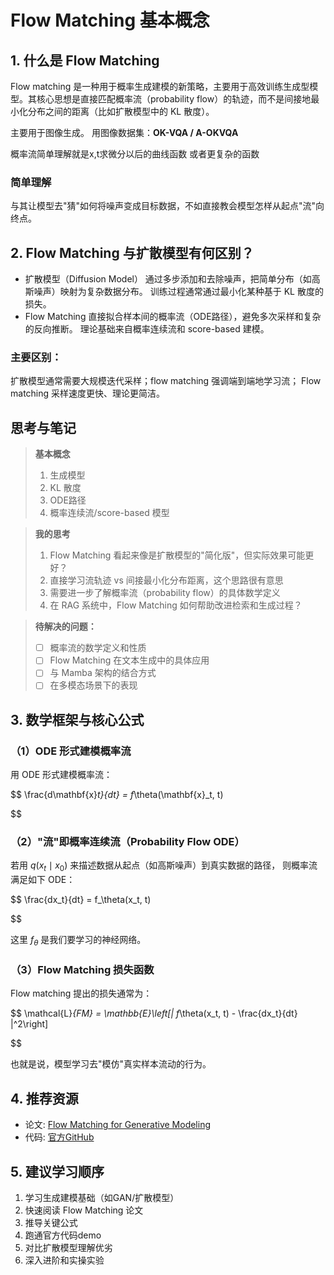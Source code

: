 # Flow Matching 基本概念

## 1. 什么是 Flow Matching

Flow matching 是一种用于概率生成建模的新策略，主要用于高效训练生成型模型。其核心思想是直接匹配概率流（probability flow）的轨迹，而不是间接地最小化分布之间的距离（比如扩散模型中的 KL 散度）。

主要用于图像生成。 用图像数据集：**OK-VQA / A-OKVQA**

概率流简单理解就是x,t求微分以后的曲线函数 或者更复杂的函数


### 简单理解

与其让模型去"猜"如何将噪声变成目标数据，不如直接教会模型怎样从起点"流"向终点。

## 2. Flow Matching 与扩散模型有何区别？

* 扩散模型（Diffusion Model）
  通过多步添加和去除噪声，把简单分布（如高斯噪声）映射为复杂数据分布。
  训练过程通常通过最小化某种基于 KL 散度的损失。
* Flow Matching
  直接拟合样本间的概率流（ODE路径），避免多次采样和复杂的反向推断。
  理论基础来自概率连续流和 score-based 建模。

### 主要区别：

扩散模型通常需要大规模迭代采样；flow matching 强调端到端地学习流；
Flow matching 采样速度更快、理论更简洁。

## 思考与笔记

> **基本概念**
>
> 1. 生成模型
> 2. KL 散度
> 3. ODE路径
> 4. 概率连续流/score-based 模型

> **我的思考**
>
> 1. Flow Matching 看起来像是扩散模型的"简化版"，但实际效果可能更好？
> 2. 直接学习流轨迹 vs 间接最小化分布距离，这个思路很有意思
> 3. 需要进一步了解概率流（probability flow）的具体数学定义
> 4. 在 RAG 系统中，Flow Matching 如何帮助改进检索和生成过程？

> **待解决的问题：**
>
> - [ ] 概率流的数学定义和性质
> - [ ] Flow Matching 在文本生成中的具体应用
> - [ ] 与 Mamba 架构的结合方式
> - [ ] 在多模态场景下的表现

## 3. 数学框架与核心公式

### （1）ODE 形式建模概率流

用 ODE 形式建模概率流：

$$
\frac{d\mathbf{x}_t}{dt} = f_\theta(\mathbf{x}_t, t)

$$

### （2）"流"即概率连续流（Probability Flow ODE）

若用 $q(x_t \mid x_0)$ 来描述数据从起点（如高斯噪声）到真实数据的路径，
则概率流满足如下 ODE：

$$
\frac{dx_t}{dt} = f_\theta(x_t, t)

$$

这里 $f_\theta$ 是我们要学习的神经网络。

### （3）Flow Matching 损失函数

Flow matching 提出的损失通常为：

$$
\mathcal{L}_{FM} = \mathbb{E}\left[\| f_\theta(x_t, t) - \frac{dx_t}{dt} \|^2\right]

$$

也就是说，模型学习去"模仿"真实样本流动的行为。

## 4. 推荐资源

- 论文: [Flow Matching for Generative Modeling](https://arxiv.org/abs/2306.00379)
- 代码: [官方GitHub](https://github.com/atong01/flow_matching)

## 5. 建议学习顺序

1. 学习生成建模基础（如GAN/扩散模型）
2. 快速阅读 Flow Matching 论文
3. 推导关键公式
4. 跑通官方代码demo
5. 对比扩散模型理解优劣
6. 深入进阶和实操实验
